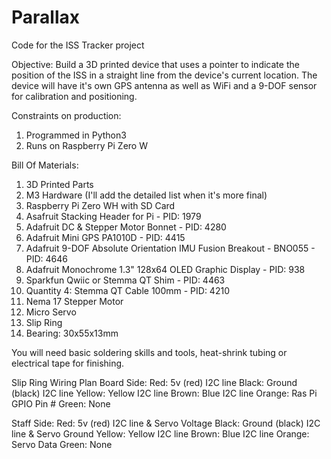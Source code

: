# Parallax
Code for the ISS Tracker project

Objective: Build a 3D printed device that uses a pointer to indicate the position of the ISS in a straight line from the device's current location. The device will have it's own GPS antenna as well as WiFi and a 9-DOF sensor for calibration and positioning.

Constraints on production:
1. Programmed in Python3
2. Runs on Raspberry Pi Zero W

Bill Of Materials:
1. 3D Printed Parts
2. M3 Hardware (I'll add the detailed list when it's more final)
3. Raspberry Pi Zero WH with SD Card
4. Asafruit Stacking Header for Pi - PID: 1979
5. Adafruit DC & Stepper Motor Bonnet - PID: 4280
6. Adafruit Mini GPS PA1010D - PID: 4415
7. Adafruit 9-DOF Absolute Orientation IMU Fusion Breakout - BNO055 - PID: 4646
8. Adafruit Monochrome 1.3" 128x64 OLED Graphic Display - PID: 938
9. Sparkfun Qwiic or Stemma QT Shim - PID: 4463
10. Quantity 4: Stemma QT Cable 100mm - PID: 4210
11. Nema 17 Stepper Motor
12. Micro Servo
13. Slip Ring
14. Bearing: 30x55x13mm

You will need basic soldering skills and tools, heat-shrink tubing or electrical tape for finishing.

Slip Ring Wiring Plan
Board Side:
  Red: 5v (red) I2C line
  Black: Ground (black) I2C line
  Yellow: Yellow I2C line
  Brown: Blue I2C line
  Orange: Ras Pi GPIO Pin #
  Green: None

Staff Side:
  Red: 5v (red) I2C line & Servo Voltage
  Black: Ground (black) I2C line & Servo Ground
  Yellow: Yellow I2C line
  Brown: Blue I2C line
  Orange: Servo Data
  Green: None
